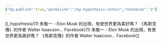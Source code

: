 ```yaml
---
{"dg-publish":true,"permalink":"/my-hypothesis-notes/","noteIcon":"2"}
---
```


[[_hypothesis/(1) 朱敬一 - Elon Musk 的出現，有使世界更為美好嗎？ 《馬斯克傳》的作者 Walter Isaacson...  Facebook\|(1) 朱敬一 - Elon Musk 的出現，有使世界更為美好嗎？ 《馬斯克傳》的作者 Walter Isaacson...  Facebook]]

